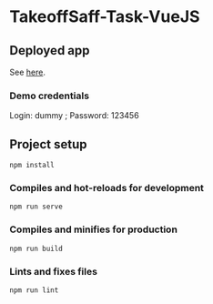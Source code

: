 # TakeoffSaff-Task-VueJS
## Deployed app
See [here](https://takeoffsafftask-vue.onrender.com/).
### Demo credentials
Login: dummy ; Password: 123456

## Project setup
```
npm install
```

### Compiles and hot-reloads for development
```
npm run serve
```

### Compiles and minifies for production
```
npm run build
```

### Lints and fixes files
```
npm run lint
```



